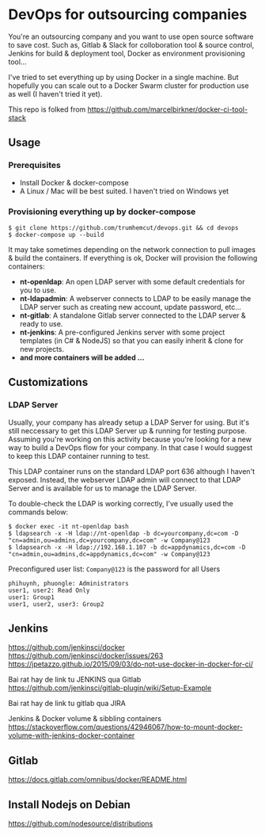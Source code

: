 # DevOps for outsourcing companies
You're an outsourcing company and you want to use open source software to save cost. Such as, Gitlab & Slack for colloboration tool & source control, Jenkins for build & deployment tool, Docker as environment provisioning tool...

I've tried to set everything up by using Docker in a single machine. But hopefully you can scale out to a Docker Swarm cluster for production use as well (I haven't tried it yet).

This repo is folked from https://github.com/marcelbirkner/docker-ci-tool-stack

## Usage
### Prerequisites
* Install Docker & docker-compose
* A Linux / Mac will be best suited. I haven't tried on Windows yet

### Provisioning everything up by docker-compose
```
$ git clone https://github.com/trumhemcut/devops.git && cd devops
$ docker-compose up --build
```
It may take sometimes depending on the network connection to pull images & build the containers. If everything is ok, Docker will provision the following containers:
- **nt-openldap**: An open LDAP server with some default credentials for you to use.
- **nt-ldapadmin**: A webserver connects to LDAP to be easily manage the LDAP server such as creating new account, update password, etc...
- **nt-gitlab**: A standalone Gitlab server connected to the LDAP server & ready to use.
- **nt-jenkins**: A pre-configured Jenkins server with some project templates (in C# & NodeJS) so that you can easily inherit & clone for new projects.
- **and more containers will be added ...** 
### 

## Customizations
### LDAP Server
Usually, your company has already setup a LDAP Server for using. But it's still neccessary to get this LDAP Server up & running for testing purpose. Assuming you're working on this activity because you're looking for a new way to build a DevOps flow for your company. In that case I would suggest to keep this LDAP container running to test.

This LDAP container runs on the standard LDAP port 636 although I haven't exposed. Instead, the webserver LDAP admin will connect to that LDAP Server and is available for us to manage the LDAP Server.

To double-check the LDAP is working correctly, I've usually used the commands below:
```
$ docker exec -it nt-openldap bash
$ ldapsearch -x -H ldap://nt-openldap -b dc=yourcompany,dc=com -D "cn=admin,ou=admins,dc=yourcompany,dc=com" -w Company@123
$ ldapsearch -x -H ldap://192.168.1.107 -b dc=appdynamics,dc=com -D "cn=admin,ou=admins,dc=appdynamics,dc=com" -w Company@123
```

Preconfigured user list:
`Company@123` is the password for all Users
```
phihuynh, phuongle: Administrators
user1, user2: Read Only
user1: Group1
user1, user2, user3: Group2
```

## Jenkins
https://github.com/jenkinsci/docker
https://github.com/jenkinsci/docker/issues/263
https://jpetazzo.github.io/2015/09/03/do-not-use-docker-in-docker-for-ci/

Bai rat hay de link tu JENKINS qua Gitlab
https://github.com/jenkinsci/gitlab-plugin/wiki/Setup-Example

Bai rat hay de link tu gitlab qua JIRA

Jenkins & Docker volume & sibbling containers
https://stackoverflow.com/questions/42946067/how-to-mount-docker-volume-with-jenkins-docker-container

## Gitlab
https://docs.gitlab.com/omnibus/docker/README.html

## Install Nodejs on Debian
https://github.com/nodesource/distributions